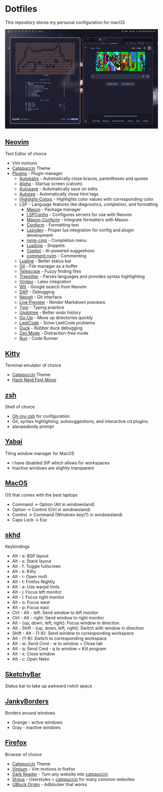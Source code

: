 # Dotfiles

This repository stores my personal configuration for macOS

![Screenshot](background/Screenshot.png)

## [Neovim](https://neovim.io/)
Text Editor of choice
- Vim motions
- [Catppuccin](https://github.com/catppuccin/nvim) Theme
- [Plugins](https://github.com/folke/lazy.nvim) - Plugin manager
    - [Autopairs](https://github.com/windwp/nvim-autopairs) - Automatically close braces, parentheses and quotes
    - [Alpha](https://github.com/goolord/alpha-nvim) - Startup screen (catvim)
    - [Autosave](https://github.com/0x00-ketsu/autosave.nvim) - Automatically save on edits
    - [Autotag](https://github.com/windwp/nvim-ts-autotag) - Automatically close html tags
    - [Highlight-Colors](https://github.com/brenoprata10/nvim-highlight-colors) - Highlights color values with corresponding color
    - LSP - Language features like diagnostics, completion, and formatting
        - [Mason](https://github.com/williamboman/mason.nvim) - Package manager
        - [LSPConfig](https://github.com/neovim/nvim-lspconfig) - Configures servers for use with Neovim
        - [Mason-Conform](https://github.com/zapling/mason-conform.nvim) - Integrate formatters with Mason
        - [Conform](https://github.com/stevearc/conform.nvim) - Formatting text
        - [Lazydev](https://github.com/folke/lazydev.nvim) - Proper lua integration for config and plugin development
        - [nvim-cmp](https://github.com/hrsh7th/nvim-cmp) - Completion menu
        - [LuaSnip](https://github.com/L3MON4D3/LuaSnip) - Snippets
        - [Copilot](https://github.com/zbirenbaum/copilot.lua) - AI-powered suggestions
        - [comment.nvim](https://github.com/numToStr/Comment.nvim) - Commenting
    - [Lualine](https://github.com/nvim-lualine/lualine.nvim) - Better status bar
    - [Oil](https://github.com/stevearc/oil.nvim) - File manager as a buffer
    - [Telescope](https://github.com/nvim-telescope/telescope.nvim) - Fuzzy finding files
    - [Treesitter](https://github.com/nvim-treesitter/nvim-treesitter) - Parses languages and provides syntax highlighting
    - [Vimtex](https://github.com/lervag/vimtex) - Latex integration
    - [Wit](https://github.com/Aliqyan-21/wit.nvim) - Google search from Neovim
    - [DAP](https://github.com/mfussenegger/nvim-dap) - Debugging
    - [Neogit](https://github.com/NeogitOrg/neogit) - Git interface
    - [Live Preview](https://github.com/brianhuster/live-preview.nvim) - Render Markdown previews
    - [Typr](https://github.com/nvzone/typr) - Typing practice
    - [Undotree](https://github.com/jiaoshijie/undotree) - Better undo history
    - [Go-Up](https://github.com/nullromo/go-up.nvim) - Move up directories quickly
    - [LeetCode](https://github.com/kawre/leetcode.nvim) - Solve LeetCode problems
    - [Duck](https://github.com/tamton-aquib/duck.nvim) - Rubber duck debugging
    - [Zen Mode](https://github.com/folke/zen-mode.nvim) - Distraction-free mode
    - [Run](https://github.com/diniamo/run.nvim) - Code Runner
## [Kitty](https://github.com/kovidgoyal/kitty)
Terminal emulator of choice
- [Catppuccin](https://github.com/catppuccin/kitty) Theme
- [Hack Nerd Font Mono](https://github.com/ryanoasis/nerd-fonts)
## [zsh](https://www.zsh.org/)
Shell of choice
- [Oh-my-zsh](https://github.com/ohmyzsh/ohmyzsh) for configuration
- Git, syntax highlighting, autosuggestions, and interactive cd plugins.
- alanpeabody prompt
## [Yabai](https://github.com/koekeishiya/yabai)
Tiling window manager for MacOS
- I have disabled SIP which allows for workspaces
- Inactive windows are slightly transparent
## [MacOS](https://www.apple.com/macos/macos-sequoia/)
OS that comes with the best laptops
- Command -> Option (Alt in windowsland)
- Option -> Control (Ctrl in windowsland)
- Control -> Command (Windows key(?) in windowsland)
- Caps Lock -> Esc
## [skhd](https://github.com/koekeishiya/skhd)
Keybindings
- Alt - e: BSP layout
- Alt - s: Stack layout
- Alt - f: Toggle fullscreen
- Alt - k: Kitty
- Alt - r: Open mofi
- Alt - t: Firefox Nightly
- Alt - a: Use warpd hints
- Alt - j: Focus left monitor
- Alt - l: Focus right monitor
- Alt - o: Focus west
- Alt - p: Focus east
- Ctrl - Alt - left: Send window to left monitor
- Ctrl - Alt - right: Send window to right monitor
- Alt - {up, down, left, right}: Focus window in direction
- Alt - Shift - {up, down, left, right}: Switch with window in direction
- Shift - Alt - {1-8}: Send window to corresponding workspace
- Alt - {1-8}: Switch to corresponding workspace
- Alt - w: Send Cmd - w to window = Close tab
- Alt - q: Send Cmd - q to window = Kill program
- Alt - x: Close window
- Alt - c: Open Neko
## [SketchyBar](https://github.com/FelixKratz/SketchyBar)
Status bar to take up awkward notch space
## [JankyBorders](https://github.com/FelixKratz/JankyBorders)
Borders around windows
- Orange - active windows
- Gray - inactive windows
## [Firefox](https://www.mozilla.org/en-US/firefox/)
Browser of choice
- [Catppuccin](https://github.com/catppuccin/firefox) Theme
- [Vimium](https://github.com/philc/vimium) - Vim motions in firefox
- [Dark Reader](https://github.com/darkreader/darkreader) - Turn any website into [catppuccin](https://github.com/catppuccin/dark-reader)
- [Stylus](https://github.com/openstyles/stylus) - Userstyles = [catppuccin](https://github.com/catppuccin/userstyles) for many common websites
- [UBlock Origin](https://github.com/gorhill/uBlock) - Adblocker that works
